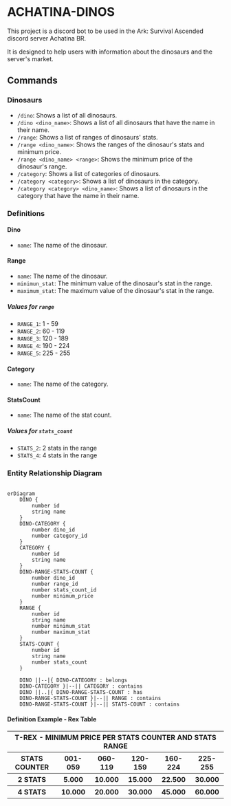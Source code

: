 # ACHATINA-DINOS

This project is a discord bot to be used in the Ark: Survival Ascended discord server Achatina BR.

It is designed to help users with information about the dinosaurs and the server's market.

## Commands

### Dinosaurs

- `/dino`: Shows a list of all dinosaurs.
- `/dino <dino_name>`: Shows a list of all dinosaurs that have the name in their name.
- `/range`: Shows a list of ranges of dinosaurs' stats.
- `/range <dino_name>`: Shows the ranges of the dinosaur's stats and minimum price.
- `/range <dino_name> <range>`: Shows the minimum price of the dinosaur's range.
- `/category`: Shows a list of categories of dinosaurs.
- `/category <category>`: Shows a list of dinosaurs in the category.
- `/category <category> <dino_name>`: Shows a list of dinosaurs in the category that have the name in their name.

### Definitions

#### Dino

- `name`: The name of the dinosaur.

#### Range

- `name`: The name of the dinosaur.
- `minimun_stat`: The minimum value of the dinosaur's stat in the range.
- `maximum_stat`: The maximum value of the dinosaur's stat in the range.

##### Values for `range`

- `RANGE_1`:   1 - 59
- `RANGE_2`:  60 - 119
- `RANGE_3`: 120 - 189
- `RANGE_4`: 190 - 224
- `RANGE_5`: 225 - 255

#### Category

- `name`: The name of the category.

#### StatsCount

- `name`: The name of the stat count.

##### Values for `stats_count`

- `STATS_2`: 2 stats in the range
- `STATS_4`: 4 stats in the range

### Entity Relationship Diagram

```mermaid

erDiagram
    DINO {
        number id
        string name
    }
    DINO-CATEGORY {
        number dino_id
        number category_id
    }
    CATEGORY {
        number id
        string name
    }
    DINO-RANGE-STATS-COUNT {
        number dino_id
        number range_id
        number stats_count_id
        number minimum_price
    }
    RANGE {
        number id
        string name
        number minimum_stat
        number maximum_stat
    }
    STATS-COUNT {
        number id
        string name
        number stats_count
    }

    DINO ||--|{ DINO-CATEGORY : belongs
    DINO-CATEGORY }|--|| CATEGORY : contains
    DINO ||..|{ DINO-RANGE-STATS-COUNT : has
    DINO-RANGE-STATS-COUNT }|--|| RANGE : contains
    DINO-RANGE-STATS-COUNT }|--|| STATS-COUNT : contains

```

#### Definition Example - Rex Table

<table>
    <tr>
        <th colspan="6">T-REX - MINIMUM PRICE PER STATS COUNTER AND STATS RANGE</th>
    </tr>
    <tr>
        <th>STATS COUNTER</th>
        <th>001-059</th>
        <th>060-119</th>
        <th>120-159</th>
        <th>160-224</th>
        <th>225-255</th>
   </tr>
    <tr>
        <th>2 STATS</th>
        <th>5.000</th>
        <th>10.000</th>
        <th>15.000</th>
        <th>22.500</th>
        <th>30.000</th>
   </tr>
    <tr>
        <th>4 STATS</th>
        <th>10.000</th>
        <th>20.000</th>
        <th>30.000</th>
        <th>45.000</th>
        <th>60.000</th>
   </tr>
</table>